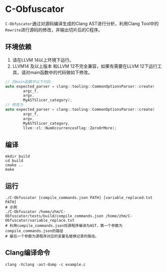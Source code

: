 # C-Obfuscator

`C-Obfuscator`通过对源码编译生成的Clang AST进行分析，利用Clang Tool中的`Rewrite`进行源码的修改，并输出切片后的C程序。


## 环境依赖
1. 请在LLVM 14以上环境下运行。
2. LLVM14 及以上版本 和LLVM 12不完全兼容，如果有需要在LLVM 12下运行工具，请对main函数中的代码做如下修改。
```c++
// 将main函数中以下代码
auto expected_parser = clang::tooling::CommonOptionsParser::create(
        argc_f,
        argv,
        MyASTSlicer_category);
// 修改为
auto expected_parser = clang::tooling::CommonOptionsParser::create(
        argc_f,
        argv,
        MyASTSlicer_category,
        llvm::cl::NumOccurrencesFlag::ZeroOrMore);
```

## 编译
```shell
mkdir build
cd build
cmake ..
make
```
## 运行
```shell
./C-Obfuscator [compile_commands.json PATH] [variable_replaced.txt PATH]
# 示例
./C-Obfuscator /home/zhm/C-Obfuscator/tests/build/compile_commands.json /home/zhm/C-Obfuscator/variable_replace.txt
# 利用compile_commands.json将源程序编译为AST，第一个参数为compile_commands.json的路径
# 最后一个参数为源程序对应的变量名替换记录的路径。
```

## Clang编译命令
```
clang -Xclang -ast-dump -c example.c
```